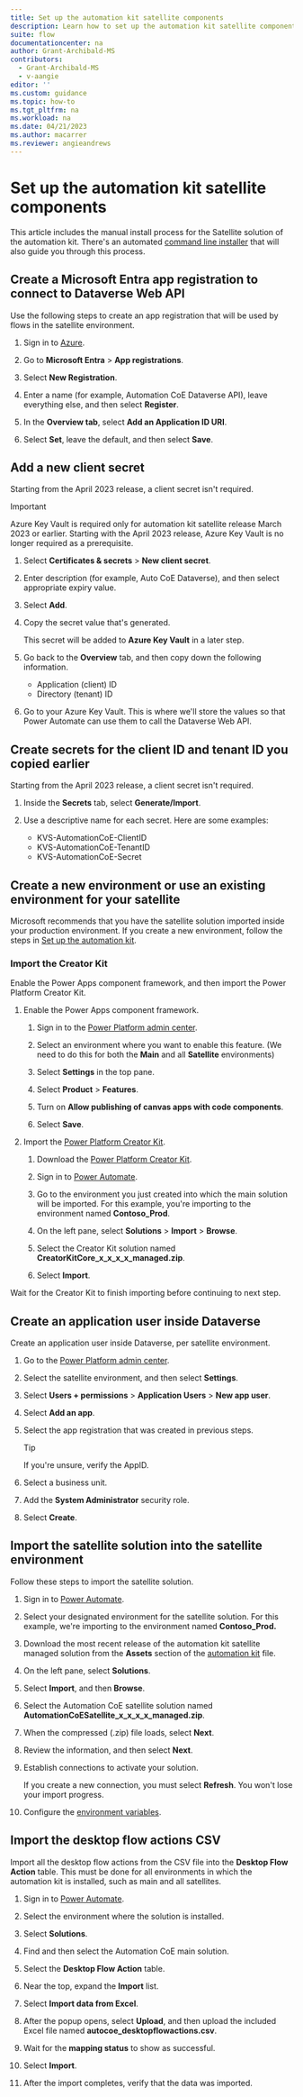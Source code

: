 ```yaml
---
title: Set up the automation kit satellite components
description: Learn how to set up the automation kit satellite components.
suite: flow
documentationcenter: na
author: Grant-Archibald-MS
contributors:
  - Grant-Archibald-MS
  - v-aangie
editor: ''
ms.custom: guidance
ms.topic: how-to
ms.tgt_pltfrm: na
ms.workload: na
ms.date: 04/21/2023
ms.author: macarrer
ms.reviewer: angieandrews
---
```


# Set up the automation kit satellite components

This article includes the manual install process for the Satellite solution of the automation kit. There's an automated [command line installer](./command-line-install.md) that will also guide you through this process.

## Create a Microsoft Entra app registration to connect to Dataverse Web API

Use the following steps to create an app registration that will be used by flows in the satellite environment.

1. Sign in to [Azure](https://portal.azure.com/).

1. Go to **Microsoft Entra** > **App registrations**.

1. Select **New Registration**.

1. Enter a name (for example, Automation CoE Dataverse API), leave everything else, and then select **Register**.

1. In the **Overview tab**, select **Add an Application ID URI**.

1. Select **Set**, leave the default, and then select **Save**.

## Add a new client secret

Starting from the April 2023 release, a client secret isn't required.

> [!IMPORTANT]
> 
> Azure Key Vault is required only for automation kit satellite release March 2023 or earlier. Starting with the April 2023 release, Azure Key Vault is no longer required as a prerequisite.

1. Select **Certificates & secrets** > **New client secret**.

1. Enter description (for example, Auto CoE Dataverse), and then select appropriate expiry value.

1. Select **Add**.

1. Copy the secret value that's generated.

   This secret will be added to **Azure Key Vault** in a later step.

1. Go back to the **Overview** tab, and then copy down the following information.

   - Application (client) ID
   - Directory (tenant) ID

1. Go to your Azure Key Vault. This is where we'll store the values so that Power Automate can use them to call the Dataverse Web API.

## Create secrets for the client ID and tenant ID you copied earlier

Starting from the April 2023 release, a client secret isn't required.

1. Inside the **Secrets** tab, select **Generate/Import**.

1. Use a descriptive name for each secret. Here are some examples:

   - KVS-AutomationCoE-ClientID
   - KVS-AutomationCoE-TenantID
   - KVS-AutomationCoE-Secret

## Create a new environment or use an existing environment for your satellite

Microsoft recommends that you have the satellite solution imported inside your production environment. If you create a new environment, follow the steps in [Set up the automation kit](main.md).

### Import the Creator Kit

Enable the Power Apps component framework, and then import the Power Platform Creator Kit.

1. Enable the Power Apps component framework.

    1. Sign in to the [Power Platform admin center](https://admin.powerplatform.microsoft.com/).

    1. Select an environment where you want to enable this feature. (We need to do this for both the **Main** and all **Satellite** environments)

    1. Select **Settings** in the top pane.

    1. Select **Product** > **Features**.

    1. Turn on **Allow publishing of canvas apps with code components**.

    1. Select **Save**.

1. Import the [Power Platform Creator Kit](/power-platform/guidance/creator-kit/overview).

    1. Download the [Power Platform Creator Kit](https://aka.ms/creatorkitdownload).

    1. Sign in to [Power Automate](https://make.powerautomate.com).

    1. Go to the environment you just created into which the main solution will be imported. For this example, you're importing to the environment named **Contoso_Prod**.

    1. On the left pane, select **Solutions** > **Import** > **Browse**.

    1. Select the Creator Kit solution named **CreatorKitCore_x_x_x_x_managed.zip**.

    1. Select **Import**.

Wait for the Creator Kit to finish importing before continuing to next step.

## Create an application user inside Dataverse

Create an application user inside Dataverse, per satellite environment.

1. Go to the [Power Platform admin center](https://admin.powerplatform.microsoft.com/).

1. Select the satellite environment, and then select **Settings**.

1. Select **Users + permissions** > **Application Users** > **New app user**.

1. Select **Add an app**.

1. Select the app registration that was created in previous steps.

    >[!TIP]
    >If you're unsure, verify the AppID.

1. Select a business unit.

1. Add the **System Administrator** security role.

1. Select **Create**.

## Import the satellite solution into the satellite environment

Follow these steps to import the satellite solution.

1. Sign in to [Power Automate](https://make.powerautomate.com).

1. Select your designated environment for the satellite solution. For this example, we're importing to the environment named **Contoso_Prod.**

1. Download the most recent release of the automation kit satellite managed solution from the **Assets** section of the [automation kit](https://github.com/microsoft/powercat-automation-kit/releases) file.

1. On the left pane, select **Solutions**.

1. Select **Import**, and then **Browse**.

1. Select the Automation CoE satellite solution named **AutomationCoESatellite_x_x_x_x_managed.zip**.

1. When the compressed (.zip) file loads, select **Next**.

1. Review the information, and then select **Next**.

1. Establish connections to activate your solution.

    If you create a new connection, you must select **Refresh**. You won't lose your import progress.

1. Configure the [environment variables](./environment-variables.md).

## Import the desktop flow actions CSV

Import all the desktop flow actions from the CSV file into the **Desktop Flow Action** table. This must be done for all environments in which the automation kit is installed, such as main and all satellites.

1. Sign in to [Power Automate](https://make.powerautomate.com).

1. Select the environment where the solution is installed.

1. Select **Solutions**.

1. Find and then select the Automation CoE main solution.

1. Select the **Desktop Flow Action** table.

1. Near the top, expand the **Import** list.

1. Select **Import data from Excel**.

1. After the popup opens, select **Upload**, and then upload the included Excel file named **autocoe_desktopflowactions.csv**.

1. Wait for the **mapping status** to show as successful.

1. Select **Import**.

1. After the import completes, verify that the data was imported.
